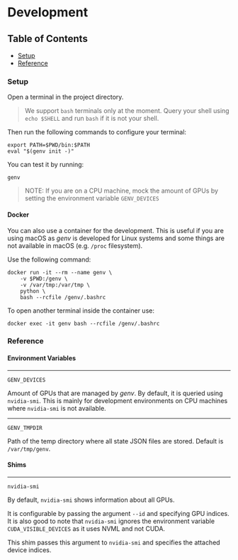 # Development

## Table of Contents
* [Setup](#setup)
* [Reference](#reference)


### Setup
Open a terminal in the project directory.

> We support `bash` terminals only at the moment. Query your shell using `echo $SHELL` and run `bash` if it is not your shell.

Then run the following commands to configure your terminal:
```
export PATH=$PWD/bin:$PATH
eval "$(genv init -)"
```

You can test it by running:
```
genv
```

> NOTE: If you are on a CPU machine, mock the amount of GPUs by setting the environment variable `GENV_DEVICES`

#### Docker
You can also use a container for the development.
This is useful if you are using macOS as _genv_ is developed for Linux systems and some things are not available in macOS (e.g. `/proc` filesystem).

Use the following command:
```
docker run -it --rm --name genv \
    -v $PWD:/genv \
    -v /var/tmp:/var/tmp \
    python \
    bash --rcfile /genv/.bashrc
```

To open another terminal inside the container use:
```
docker exec -it genv bash --rcfile /genv/.bashrc
```

### Reference
#### Environment Variables
---
`GENV_DEVICES`

Amount of GPUs that are managed by _genv_.
By default, it is queried using `nvidia-smi`.
This is mainly for development environments on CPU machines where `nvidia-smi` is not available.

---
`GENV_TMPDIR`

Path of the temp directory where all state JSON files are stored.
Default is `/var/tmp/genv`.

#### Shims
---
`nvidia-smi`

By default, `nvidia-smi` shows information about all GPUs.

It is configurable by passing the argument `--id` and specifying GPU indices.
It is also good to note that `nvidia-smi` ignores the environment variable `CUDA_VISIBLE_DEVICES` as it uses NVML and not CUDA.

This shim passes this argument to `nvidia-smi` and specifies the attached device indices.
